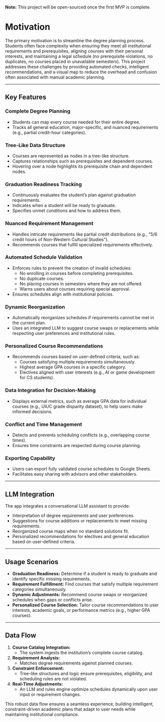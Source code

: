 **Note:** This project will be open-sourced once the first MVP is complete.

# Motivation
The primary motivation is to streamline the degree planning process. Students often face complexity when ensuring they meet all institutional requirements and prerequisites, aligning courses with their personal interests, and maintaining a legal schedule (no prerequisite violations, no duplicates, no courses placed in unavailable semesters). This project addresses these challenges by providing automated checks, intelligent recommendations, and a visual map to reduce the overhead and confusion often associated with manual academic planning.

---

## Key Features

### Complete Degree Planning
- Students can map every course needed for their entire degree.
- Tracks all general education, major-specific, and nuanced requirements (e.g., partial credit-hour categories).

### Tree-Like Data Structure
- Courses are represented as nodes in a tree-like structure.
- Captures relationships such as prerequisites and dependent courses.
- Hovering over a node highlights its prerequisite chain and dependent nodes.

### Graduation Readiness Tracking
- Continuously evaluates the student’s plan against graduation requirements.
- Indicates when a student will be ready to graduate.
- Specifies unmet conditions and how to address them.

### Nuanced Requirement Management
- Handles intricate requirements like partial credit distributions (e.g., "5/6 credit hours of Non-Western Cultural Studies").
- Recommends courses that fulfill specialized requirements effectively.

### Automated Schedule Validation
- Enforces rules to prevent the creation of invalid schedules:
  - No enrolling in courses before completing prerequisites.
  - No duplicate courses.
  - No placing courses in semesters where they are not offered.
  - Warns users about courses requiring special approval.
- Ensures schedules align with institutional policies.

### Dynamic Reorganization
- Automatically reorganizes schedules if requirements cannot be met in the current plan.
- Uses an integrated LLM to suggest course swaps or replacements while respecting user preferences and institutional rules.

### Personalized Course Recommendations
- Recommends courses based on user-defined criteria, such as:
  - Courses satisfying multiple requirements simultaneously.
  - Highest average GPA courses in a specific category.
  - Electives aligned with user interests (e.g., AI or game development for CS students).

### Data Integration for Decision-Making
- Displays external metrics, such as average GPA data for individual courses (e.g., UIUC grade disparity dataset), to help users make informed decisions.

### Conflict and Time Management
- Detects and prevents scheduling conflicts (e.g., overlapping course times).
- Ensures time constraints are respected during course planning.

### Exporting Capability
- Users can export fully validated course schedules to Google Sheets.
- Facilitates easy sharing with advisors and other stakeholders.

---

## LLM Integration
The app integrates a conversational LLM assistant to provide:
- Interpretation of degree requirements and user preferences.
- Suggestions for course additions or replacements to meet missing requirements.
- Reorganized course maps when no standard solutions fit.
- Personalized recommendations for electives and general education based on user-defined criteria.

---

## Usage Scenarios
- **Graduation Readiness:** Determine if a student is ready to graduate and identify specific missing requirements.
- **Requirement Fulfillment:** Find courses that satisfy multiple requirement categories simultaneously.
- **Dynamic Adjustments:** Recommend course swaps or reorganized schedules when gaps or conflicts arise.
- **Personalized Course Selection:** Tailor course recommendations to user interests, academic goals, or performance metrics (e.g., higher GPA courses).

---

## Data Flow
1. **Course Catalog Integration:**  
   - The system ingests the institution’s complete course catalog.
2. **Requirement Analysis:**  
   - Matches degree requirements against planned courses.
3. **Constraint Enforcement:**  
   - Tree-like structures and logic ensure prerequisites, eligibility, and scheduling rules are not violated.
4. **Real-Time Adjustments:**  
   - An LLM and rules engine optimize schedules dynamically upon user input or requirement changes.

This robust data flow ensures a seamless experience, building intelligent, constraint-driven academic plans that adapt to user needs while maintaining institutional compliance.
